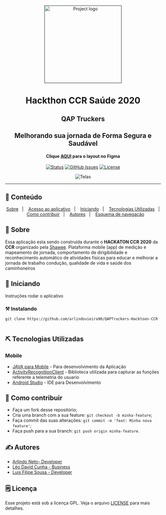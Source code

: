 <p align="center">
  <a href="" rel="noopener">
 <img src="https://i.ibb.co/6Nszqqw/logo.jpg" alt="Project logo" width=250px></a>
</p>

<h1 align="center">Hackthon CCR Saúde 2020</h1>
<h2 align="center">QAP Truckers</h2>
<h2 align="center">Melhorando sua jornada de Forma Segura e Saudável</h2>
<h4 align="center">
	Clique <a href="https://www.figma.com/file/rhQoNJjI3eErwccpImJQaQ/QAP-Truckers?node-id=0%3A1" rel="noopener">AQUI</a> para o layout no Figma
</h4>

<div align="center">

[![Status](https://img.shields.io/badge/status-active-success.svg)]()
[![GitHub Issues](https://img.shields.io/github/languages/count/tonydesideri/trackandmapmobile)]()
[![License](https://img.shields.io/badge/license-GPL-blue)](/LICENSE.gpl)


<p align="center">
  <img alt="Telas" src="https://i.ibb.co/rxGDTnN/Whats-App-Image-2020-06-14-at-22-07-43.jpg"  >
</p>
</div>

---


## 📝 Conteúdo
<p align="center">
<a href="#about">Sobre</a>&nbsp;&nbsp;&nbsp;|&nbsp;&nbsp;&nbsp;
<a href="#dev_acess">Acesso ao aplicativo</a>&nbsp;&nbsp;&nbsp;|&nbsp;&nbsp;&nbsp;
<a href="#getting_started">Iniciando</a>&nbsp;&nbsp;&nbsp;|&nbsp;&nbsp;&nbsp;
<a href="#built_using">Tecnologias Utilizadas</a>&nbsp;&nbsp;&nbsp;|&nbsp;&nbsp;&nbsp;
<a href="#contribute">Como contribuir</a>&nbsp;&nbsp;&nbsp;|&nbsp;&nbsp;&nbsp;
<a href="#authors">Autores</a>&nbsp;&nbsp;&nbsp;|&nbsp;&nbsp;&nbsp;
<a href="encurtador.com.br/hwEVX">Esquema de navegação</a>
</p>


## 🧐 Sobre <a name = "about"></a>

Essa aplicação esta sendo construída durante o <strong>HACKATON CCR 2020</strong> da <strong>CCR</strong> organizado pela [Shawee](https://shawee.io/).
Plataforma mobile (app) de
medição e mapeamento de jornada, comportamento de dirigibilidade
e reconhecimento automático de atividades físicas para educar e melhorar a jornada de trabalho
condução,
qualidade de vida e saúde dos caminhoneiros

## 🏁 Iniciando <a name = "getting_started"></a>

Instruções rodar o aplicativo

### ⚒ Instalando <a name = "installing"></a>

```
git clone https://github.com/arlindovieira90/QAPTruckers-Hacktoon-CCR


```

## ⛏️ Tecnologias Utilizadas <a name = "built_using"></a>

### Mobile

- [JAVA para Mobile](https://www.typescriptlang.org/) - Para desenvolvimento da Aplicação 
- [ActivityRecognitionClient](https://developers.google.com/android/reference/com/google/android/gms/location/ActivityRecognitionClient) - Biblioteca utilizada para capturar as funções referente a telemetria do usuario 
- [Android Studio](https://developer.android.com/studio) - IDE para Desenvolvimento


## 🤔 Como contribuir <a name = "contribute"></a>

- Faça um fork desse repositório;
- Cria uma branch com a sua feature: `git checkout -b minha-feature`;
- Faça commit das suas alterações: `git commit -m 'feat: Minha nova feature'`;
- Faça push para a sua branch: `git push origin minha-feature`.

## ✍️ Autores <a name = "authors"></a>

- [Arlindo Neto- Developer](https://www.linkedin.com/in/arlindo-neto-460a2955) 
- [Léo David Cunha -	Business](https://www.linkedin.com/in/leodavidbr/)
- [Luis Filipe Sousa  - Developer](https://www.linkedin.com/in/lfssousa/)

## 🗒 Licença

Esse projeto está sob a licença GPL. Veja o arquivo [LICENSE](/LICENSE.gpl) para mais detalhes.
